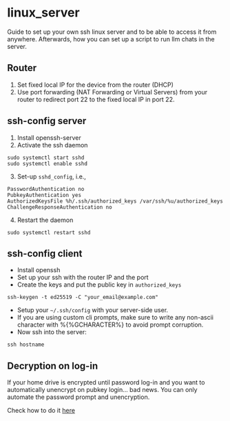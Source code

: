 # linux_server
Guide to set up your own ssh linux server and to be able to access it from anywhere. Afterwards, how you can set up a script to run llm chats in the server.

## Router
1. Set fixed local IP for the device from the router (DHCP)
2. Use port forwarding (NAT Forwarding or Virtual Servers) from your router to redirect port 22 to the fixed local IP in port 22.


## ssh-config server
1. Install openssh-server
2. Activate the ssh daemon

```
sudo systemctl start sshd
sudo systemctl enable sshd
```

3. Set-up `sshd_config`, i.e.,
```
PasswordAuthentication no
PubkeyAuthentication yes
AuthorizedKeysFile %h/.ssh/authorized_keys /var/ssh/%u/authorized_keys
ChallengeResponseAuthentication no
```
4. Restart the daemon
```
sudo systemctl restart sshd
```
## ssh-config client
- Install openssh
- Set up your ssh with the router IP and the port
- Create the keys and put the public key in `authorized_keys`
```
ssh-keygen -t ed25519 -C "your_email@example.com"
```
- Setup your `~/.ssh/config` with your server-side user. 
- If you are using custom cli prompts, make sure to write any non-ascii character with %{%GCHARACTER%} to avoid prompt corruption.
- Now ssh into the server:
```
ssh hostname
```

## Decryption on log-in
If your home drive is encrypted until password log-in and you want to automatically unencrypt on pubkey login... bad news. You can only automate the password prompt and unencryption.

Check how to do it [here](https://askubuntu.com/questions/153807/ecryptfs-and-ssh-pubkey-login-how-automount-and-other-stuff)